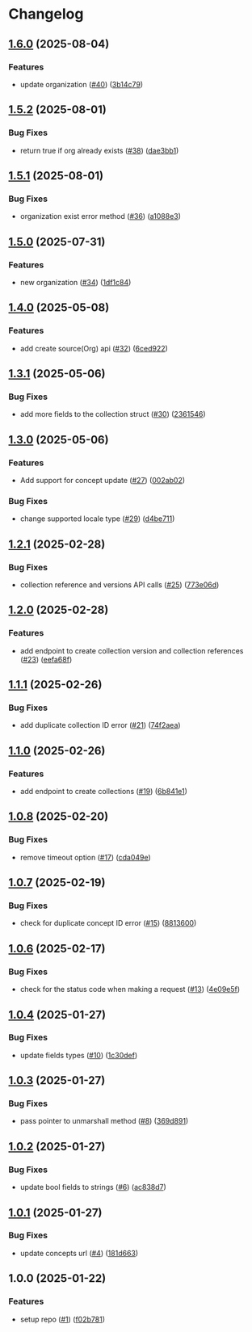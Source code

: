 # Changelog

## [1.6.0](https://github.com/savannahghi/ocl/compare/v1.5.2...v1.6.0) (2025-08-04)


### Features

* update organization ([#40](https://github.com/savannahghi/ocl/issues/40)) ([3b14c79](https://github.com/savannahghi/ocl/commit/3b14c798e4580a0f83e1ca8f8e537997bbc2b5c7))

## [1.5.2](https://github.com/savannahghi/ocl/compare/v1.5.1...v1.5.2) (2025-08-01)


### Bug Fixes

* return true if org already exists ([#38](https://github.com/savannahghi/ocl/issues/38)) ([dae3bb1](https://github.com/savannahghi/ocl/commit/dae3bb15e593f6b1c61310b2fe220f76c816c69e))

## [1.5.1](https://github.com/savannahghi/ocl/compare/v1.5.0...v1.5.1) (2025-08-01)


### Bug Fixes

* organization exist error method ([#36](https://github.com/savannahghi/ocl/issues/36)) ([a1088e3](https://github.com/savannahghi/ocl/commit/a1088e3ce04bfd8f738c91f4587371c9e3f4546a))

## [1.5.0](https://github.com/savannahghi/ocl/compare/v1.4.0...v1.5.0) (2025-07-31)


### Features

* new organization ([#34](https://github.com/savannahghi/ocl/issues/34)) ([1df1c84](https://github.com/savannahghi/ocl/commit/1df1c8448469c207a4a87d2d8dbb61d55f3d1f89))

## [1.4.0](https://github.com/savannahghi/ocl/compare/v1.3.1...v1.4.0) (2025-05-08)


### Features

* add create source(Org) api ([#32](https://github.com/savannahghi/ocl/issues/32)) ([6ced922](https://github.com/savannahghi/ocl/commit/6ced922309ca91285e5bc592927eae748c3c924f))

## [1.3.1](https://github.com/savannahghi/ocl/compare/v1.3.0...v1.3.1) (2025-05-06)


### Bug Fixes

* add more fields to the collection struct ([#30](https://github.com/savannahghi/ocl/issues/30)) ([2361546](https://github.com/savannahghi/ocl/commit/23615462a1543d9ce391dfea2c48ef06df35e4c7))

## [1.3.0](https://github.com/savannahghi/ocl/compare/v1.2.1...v1.3.0) (2025-05-06)


### Features

* Add support for concept update ([#27](https://github.com/savannahghi/ocl/issues/27)) ([002ab02](https://github.com/savannahghi/ocl/commit/002ab02938bd31c2d616e64e84976d57bdd9cb91))


### Bug Fixes

* change supported locale type ([#29](https://github.com/savannahghi/ocl/issues/29)) ([d4be711](https://github.com/savannahghi/ocl/commit/d4be7113c5f2efcc504a59718d3247c38c2c4477))

## [1.2.1](https://github.com/savannahghi/ocl/compare/v1.2.0...v1.2.1) (2025-02-28)


### Bug Fixes

* collection reference and versions API calls ([#25](https://github.com/savannahghi/ocl/issues/25)) ([773e06d](https://github.com/savannahghi/ocl/commit/773e06d14d00fca5d54d73ece358ce3ddca3ffa8))

## [1.2.0](https://github.com/savannahghi/ocl/compare/v1.1.1...v1.2.0) (2025-02-28)


### Features

* add endpoint to create collection version and collection references ([#23](https://github.com/savannahghi/ocl/issues/23)) ([eefa68f](https://github.com/savannahghi/ocl/commit/eefa68f23484178581d8f877c5603c6f6c8eb0b4))

## [1.1.1](https://github.com/savannahghi/ocl/compare/v1.1.0...v1.1.1) (2025-02-26)


### Bug Fixes

* add duplicate collection ID error ([#21](https://github.com/savannahghi/ocl/issues/21)) ([74f2aea](https://github.com/savannahghi/ocl/commit/74f2aeac48fc1dd277bd0f2238da00750ffdce85))

## [1.1.0](https://github.com/savannahghi/ocl/compare/v1.0.8...v1.1.0) (2025-02-26)


### Features

* add endpoint to create collections ([#19](https://github.com/savannahghi/ocl/issues/19)) ([6b841e1](https://github.com/savannahghi/ocl/commit/6b841e175cbe2eeaaf98aad39edb9f5f0e2867d9))

## [1.0.8](https://github.com/savannahghi/ocl/compare/v1.0.7...v1.0.8) (2025-02-20)


### Bug Fixes

* remove timeout option ([#17](https://github.com/savannahghi/ocl/issues/17)) ([cda049e](https://github.com/savannahghi/ocl/commit/cda049e3cfaadd3fbbf92a3f3f65b631994c6f99))

## [1.0.7](https://github.com/savannahghi/ocl/compare/v1.0.6...v1.0.7) (2025-02-19)


### Bug Fixes

* check for duplicate concept ID error ([#15](https://github.com/savannahghi/ocl/issues/15)) ([8813600](https://github.com/savannahghi/ocl/commit/8813600833af27100f5f4727e46eed4b0a69105f))

## [1.0.6](https://github.com/savannahghi/ocl/compare/v1.0.5...v1.0.6) (2025-02-17)


### Bug Fixes

* check for the status code when making a request ([#13](https://github.com/savannahghi/ocl/issues/13)) ([4e09e5f](https://github.com/savannahghi/ocl/commit/4e09e5f3e8fc370b94257be0de0d3356b8312f66))

## [1.0.4](https://github.com/savannahghi/ocl/compare/v1.0.3...v1.0.4) (2025-01-27)


### Bug Fixes

* update fields types ([#10](https://github.com/savannahghi/ocl/issues/10)) ([1c30def](https://github.com/savannahghi/ocl/commit/1c30def20421f1258089a0bff5abeed5e8302bc8))

## [1.0.3](https://github.com/savannahghi/ocl/compare/v1.0.2...v1.0.3) (2025-01-27)


### Bug Fixes

* pass pointer to unmarshall method ([#8](https://github.com/savannahghi/ocl/issues/8)) ([369d891](https://github.com/savannahghi/ocl/commit/369d891cb96a2e5d6a1a00e8c93c00a0a71449e7))

## [1.0.2](https://github.com/savannahghi/ocl/compare/v1.0.1...v1.0.2) (2025-01-27)


### Bug Fixes

* update bool fields to strings ([#6](https://github.com/savannahghi/ocl/issues/6)) ([ac838d7](https://github.com/savannahghi/ocl/commit/ac838d733e9d1486a77329c1219283c6c66f4bbf))

## [1.0.1](https://github.com/savannahghi/ocl/compare/v1.0.0...v1.0.1) (2025-01-27)


### Bug Fixes

* update concepts url ([#4](https://github.com/savannahghi/ocl/issues/4)) ([181d663](https://github.com/savannahghi/ocl/commit/181d663175c94bc4f3e9d634f29fefa4b45634d8))

## 1.0.0 (2025-01-22)


### Features

* setup repo ([#1](https://github.com/savannahghi/ocl/issues/1)) ([f02b781](https://github.com/savannahghi/ocl/commit/f02b781dcedd3c9b308c61de5275db40d16fbace))
